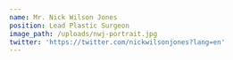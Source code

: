 ```yaml
---
name: Mr. Nick Wilson Jones
position: Lead Plastic Surgeon
image_path: /uploads/nwj-portrait.jpg
twitter: 'https://twitter.com/nickwilsonjones?lang=en'
---
```



